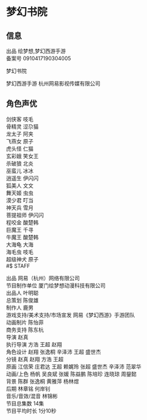 # 梦幻书院  
  
##  信息
出品  绘梦想,梦幻西游手游  
备案号  0910417190304005  

梦幻书院  

梦幻西游手游 杭州网易影视传媒有限公司  
  
## 角色声优  
  
剑侠客  吱毛  
骨精灵  涩尕猫  
龙太子  阿夹  
飞燕女  原子  
虎头怪  仁猫  
玄彩娥  笑女王  
杀破狼  北炎  
巫蛮儿  冰冰  
逍遥生  伊闪闪  
狐美人  文文  
舞天姬  虫虫  
漠少君  叮当  
神天兵  雪月  
菩提祖师  伊闪闪  
程咬金  酸楚韩  
巨魔王  千寻  
牛魔王  酸楚韩  
大海龟  大海  
海毛虫  吱毛  
超级神犬  原子  
#$ STAFF  
  
出品  网易（杭州）网络有限公司  
节目制作单位  厦门绘梦想动漫科技有限公司  
出品人  叶明聪  
总策划  陈俊雄  
制作人  鹿男  
游戏支持/美术支持/市场宣发  网易《梦幻西游》手游团队  
动画制片  陈怡菲  
商务支持  陈东杭  
导演  赵真  
执行导演  方浩 王超 赵翔  
角色设计  赵翔 张逸桐 辛泽沛 王超 盛世杰  
分镜  赵真 赵翔 方浩 王超  
原画  江信荣 庄君达 王超 赖娓玲 张超 盛世杰 辛泽沛 范翠华  
动画/上色  杨帆 吴良斌 张媛 陈益鹏 陈培珍 连晓琼 周鋆懿  
背景  陈群 张逸桐 黄雅萍 杨林煜  
后期  林章铭 何岸钊  
音乐/音效/混音  林锦彬  
节目总集数  14集  
节目平均时长  1分10秒